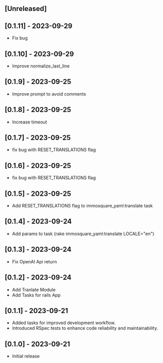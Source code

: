 ## [Unreleased]

## [0.1.11] - 2023-09-29

- Fix bug

## [0.1.10] - 2023-09-29

- Improve normalize_last_line

## [0.1.9] - 2023-09-25

- Improve prompt to avoid comments

## [0.1.8] - 2023-09-25

- Increase timeout

## [0.1.7] - 2023-09-25

- fix bug with RESET_TRANSLATIONS flag

## [0.1.6] - 2023-09-25

- fix bug with RESET_TRANSLATIONS flag

## [0.1.5] - 2023-09-25

- Add RESET_TRANSLATIONS flag to immosquare_yaml:translate task

## [0.1.4] - 2023-09-24

- Add params to task (rake immosquare_yaml:translate LOCALE="en")

## [0.1.3] - 2023-09-24

- Fix OpenAI Api return

## [0.1.2] - 2023-09-24

- Add Tranlate Module
- Add Tasks for rails App

## [0.1.1] - 2023-09-21

- Added tasks for improved development workflow.
- Introduced RSpec tests to enhance code reliability and maintainability.

## [0.1.0] - 2023-09-21

- Initial release
